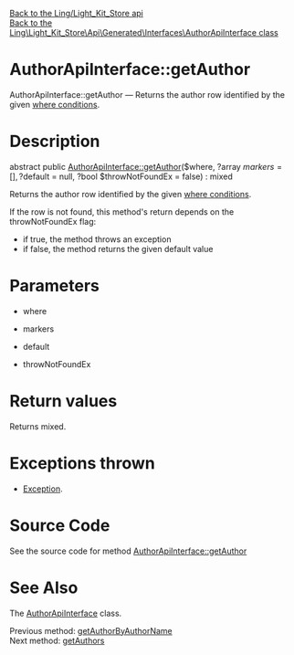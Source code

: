 [Back to the Ling/Light_Kit_Store api](https://github.com/lingtalfi/Light_Kit_Store/blob/master/doc/api/Ling/Light_Kit_Store.md)<br>
[Back to the Ling\Light_Kit_Store\Api\Generated\Interfaces\AuthorApiInterface class](https://github.com/lingtalfi/Light_Kit_Store/blob/master/doc/api/Ling/Light_Kit_Store/Api/Generated/Interfaces/AuthorApiInterface.md)


AuthorApiInterface::getAuthor
================



AuthorApiInterface::getAuthor — Returns the author row identified by the given [where conditions](https://github.com/lingtalfi/SimplePdoWrapper#the-where-conditions).




Description
================


abstract public [AuthorApiInterface::getAuthor](https://github.com/lingtalfi/Light_Kit_Store/blob/master/doc/api/Ling/Light_Kit_Store/Api/Generated/Interfaces/AuthorApiInterface/getAuthor.md)($where, ?array $markers = [], ?$default = null, ?bool $throwNotFoundEx = false) : mixed




Returns the author row identified by the given [where conditions](https://github.com/lingtalfi/SimplePdoWrapper#the-where-conditions).

If the row is not found, this method's return depends on the throwNotFoundEx flag:
- if true, the method throws an exception
- if false, the method returns the given default value




Parameters
================


- where

    

- markers

    

- default

    

- throwNotFoundEx

    


Return values
================

Returns mixed.


Exceptions thrown
================

- [Exception](http://php.net/manual/en/class.exception.php).&nbsp;







Source Code
===========
See the source code for method [AuthorApiInterface::getAuthor](https://github.com/lingtalfi/Light_Kit_Store/blob/master/Api/Generated/Interfaces/AuthorApiInterface.php#L130-L130)


See Also
================

The [AuthorApiInterface](https://github.com/lingtalfi/Light_Kit_Store/blob/master/doc/api/Ling/Light_Kit_Store/Api/Generated/Interfaces/AuthorApiInterface.md) class.

Previous method: [getAuthorByAuthorName](https://github.com/lingtalfi/Light_Kit_Store/blob/master/doc/api/Ling/Light_Kit_Store/Api/Generated/Interfaces/AuthorApiInterface/getAuthorByAuthorName.md)<br>Next method: [getAuthors](https://github.com/lingtalfi/Light_Kit_Store/blob/master/doc/api/Ling/Light_Kit_Store/Api/Generated/Interfaces/AuthorApiInterface/getAuthors.md)<br>

